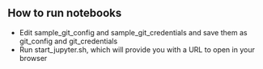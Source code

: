 ## How to run notebooks
- Edit sample_git_config and sample_git_credentials and save them as git_config and git_credentials
- Run start_jupyter.sh, which will provide you with a URL to open in your browser


